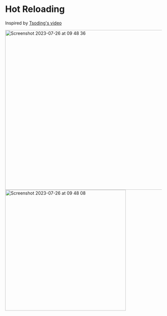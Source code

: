 # Hot Reloading

Inspired by [Tsoding's video](https://www.youtube.com/watch?v=Y57ruDOwH1g)

<img width="513" alt="Screenshot 2023-07-26 at 09 48 36" src="https://github.com/nad2040/os/assets/58147198/e98795e4-816a-42bd-8daf-1ff0771b283a"> \
<img width="388" alt="Screenshot 2023-07-26 at 09 48 08" src="https://github.com/nad2040/os/assets/58147198/bc60c287-ad5c-47d0-9d70-0fc4eb94e72e">
